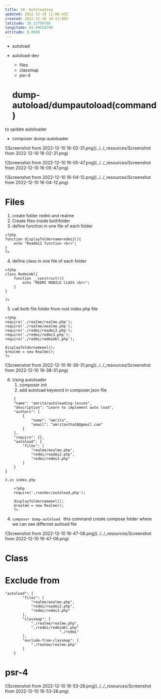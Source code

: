 ```yaml
---
title: 10. Autoloading
updated: 2022-12-10 11:08:43Z
created: 2022-12-10 10:13:08Z
latitude: 28.23798700
longitude: 83.99558790
altitude: 0.0000
---
```


- autoload
- autoload-dev
	- files
	- classmap
	- psr-4
	
	# dump-autoload/dumpautoload(command)
to update autoloader
- composer dump-autoloader



![Screenshot from 2022-12-10 16-02-31.png](../../_resources/Screenshot from 2022-12-10 16-02-31.png)

![Screenshot from 2022-12-10 16-05-47.png](../../_resources/Screenshot from 2022-12-10 16-05-47.png)

![Screenshot from 2022-12-10 16-04-12.png](../../_resources/Screenshot from 2022-12-10 16-04-12.png)



# Files

1. create folder redmi and realme
2. Create files inside bothfolder
3. define function in one file of each folder
```
<?php
function displayfoldernameredmi2(){
    echo "Readmi2 function <br>";
}
?>
```
4. define class in one file of each folder
```
<?php
class Redmimbl{
    function __construct(){
        echo "REDMI MOBILE CLASS <br>";
    }
}

?>
```
5. call both file folder from root index.php file
```
<?php
require('./realme/realme.php');
require('./realme/eealme.php');
require('./redmi/readmi2.php');
require('./redmi/redmi3.php');
require('./redmi/redmimbl.php');

displayfoldernameeel();
$realme = new Realme();
?>
```

![Screenshot from 2022-12-10 16-38-31.png](../../_resources/Screenshot from 2022-12-10 16-38-31.png)

6. Using autoloader
	1. composer init
	2. add autoload keyword in composer.json file
```
	{
    "name": "amrita/autoloading-lesson",
    "description": "Learn to implement auto load",
    "authors": [
        {
            "name": "amrita",
            "email": "amritaxtha10@gmail.com"
        }
    ],
    "require": {},
    "autoload": {
        "files": [
            "realme/eealme.php",
            "redmi/readmi2.php",
            "redmi/redmi3.php"
        ]
    }
}
```
	
	3.in index.php
```
	<?php
	require('./vendor/autoload,php');

	displayfoldernameeel();
	$realme = new Realme();
	?>
```


4. `composer dump-autoload ` 
this command create compose folder where we can see differnet autload file


![Screenshot from 2022-12-10 16-47-06.png](../../_resources/Screenshot from 2022-12-10 16-47-06.png)

# Class
# Exclude from
```
"autoload": {
        "files": [
            "realme/eealme.php",
            "redmi/readmi2.php",
            "redmi/redmi3.php"
        ],
        "classmap": [
            "./realme/realme.php",
            "./redmi/redmimbl.php"
						 "./redmi"
        ],
        "exclude-from-classmap": [
            "./realme/realme.php"
        ]
    }
```

# psr-4


![Screenshot from 2022-12-10 16-53-28.png](../../_resources/Screenshot from 2022-12-10 16-53-28.png)

